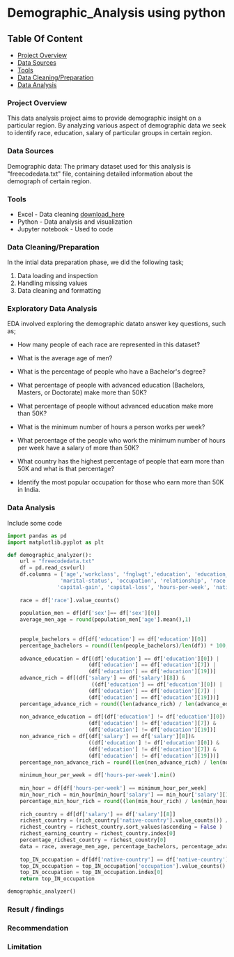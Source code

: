 # Demographic_Analysis using python

## Table Of Content
- [Project Overview](#project-overview)
- [Data Sources](#data-sources)
- [Tools](#tools)
- [Data Cleaning/Preparation](#data-cleaning/preparation)
- [Data Analysis](#data-analysis)




  
### Project Overview

This data analysis project aims to provide demographic insight on a particular region. By analyzing various aspect of demographic data we seek to identify race, education, salary of 
particular groups in certain region.

### Data Sources
Demographic data: The primary dataset used for this analysis is "freecodedata.txt" file, containing detailed information about the demograph of certain region.

### Tools
-  Excel - Data cleaning  [download_here]()
-  Python - Data analysis and visualization
-  Jupyter notebook - Used to code 

### Data Cleaning/Preparation
In the intial data preparation phase, we did the following task;
1. Data loading and inspection
2. Handling missing values
3. Data cleaning and formatting

### Exploratory Data Analysis
EDA involved exploring the demographic datato answer key questions, such as;

- How many people of each race are represented in this dataset?

- What is the average age of men?

- What is the percentage of people who have a Bachelor's degree?

- What percentage of people with advanced education (Bachelors, Masters, or Doctorate) make more than 50K?

- What percentage of people without advanced education make more than 50K?

- What is the minimum number of hours a person works per week?

- What percentage of the people who work the minimum number of hours per week have a salary of more than 50K?

- What country has the highest percentage of people that earn more than 50K and what is that percentage?

- Identify the most popular occupation for those who earn more than 50K in India.

### Data Analysis
Include some code

```python
import pandas as pd
import matplotlib.pyplot as plt

def demographic_analyzer():
    url = "freecodedata.txt"
    df = pd.read_csv(url)
    df.columns = ['age','workclass', 'fnglwgt','education', 'education_num', 
                 'marital-status', 'occupation', 'relationship', 'race', 'sex',
                'capital-gain', 'capital-loss', 'hours-per-week', 'native-country', 'salary' ]
    
    race = df['race'].value_counts()
    
    population_men = df[df['sex']== df['sex'][0]]
    average_men_age = round(population_men['age'].mean(),1)
    
    
    people_bachelors = df[df['education'] == df['education'][0]]
    percentage_bachelors = round((len(people_bachelors)/len(df)) * 100,1)
    
    advance_education = df[(df['education'] == df['education'][0]) |
                          (df['education'] == df['education'][7]) |
                          (df['education'] == df['education'][19])]                      
    advance_rich = df[(df['salary'] == df['salary'][8]) &
                           ((df['education'] == df['education'][0]) |
                          (df['education'] == df['education'][7]) |
                          (df['education'] == df['education'][19]))]
    percentage_advance_rich = round((len(advance_rich) / len(advance_education)) * 100,1)
    
    non_advance_education = df[(df['education'] != df['education'][0]) &
                          (df['education'] != df['education'][7]) &
                          (df['education'] != df['education'][19])]
    non_advance_rich = df[(df['salary'] == df['salary'][8])&
                          ((df['education'] != df['education'][0]) &
                          (df['education'] != df['education'][7]) &
                          (df['education'] != df['education'][19]))]
    percentage_non_advance_rich = round((len(non_advance_rich) / len(non_advance_education)) * 100,1)
  
    minimum_hour_per_week = df['hours-per-week'].min()
    
    min_hour = df[df['hours-per-week'] == minimum_hour_per_week]
    min_hour_rich = min_hour[min_hour['salary'] == min_hour['salary'][188]]
    percentage_min_hour_rich = round((len(min_hour_rich) / len(min_hour)) * 100,1)
    
    rich_country = df[df['salary'] == df['salary'][8]]
    richest_country = (rich_country['native-country'].value_counts()) / (df['native-country'].value_counts()) * 100
    richest_country = richest_country.sort_values(ascending = False )
    richest_earning_country = richest_country.index[0]
    percentage_richest_country = richest_country[0]
    data = race, average_men_age, percentage_bachelors, percentage_advance_rich, percentage_non_advance_rich, minimum_hour_per_week, percentage_min_hour_rich, richest_earning_country ,percentage_richest_country.round(1) 
  
    top_IN_occupation = df[df['native-country'] == df['native-country'][10]]
    top_IN_occupation = top_IN_occupation['occupation'].value_counts()
    top_IN_occupation = top_IN_occupation.index[0]
    return top_IN_occupation

demographic_analyzer()

```

### Result / findings





### Recommendation





### Limitation
